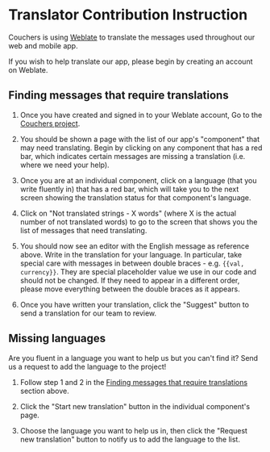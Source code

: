 # Translator Contribution Instruction

Couchers is using [Weblate](https://weblate.org/) to translate the messages used throughout our web and mobile app.

If you wish to help translate our app, please begin by creating an account on Weblate.

## Finding messages that require translations

1. Once you have created and signed in to your Weblate account, Go to the [Couchers project](https://hosted.weblate.org/projects/couchers/).

2. You should be shown a page with the list of our app's "component" that may need translating. Begin by clicking on any component that has a red bar, which indicates certain messages are missing a translation (i.e. where we need your help).

3. Once you are at an individual component, click on a language (that you write fluently in) that has a red bar, which will take you to the next screen showing the translation status for that component's language.

4. Click on "Not translated strings - X words" (where X is the actual number of not translated words) to go to the screen that shows you the list of messages that need translating.

5. You should now see an editor with the English message as reference above. Write in the translation for your language. In particular, take special care with messages in between double braces - e.g. `{{val, currency}}`. They are special placeholder value we use in our code and should
   not be changed. If they need to appear in a different order, please move everything between the double braces as it appears.

6. Once you have written your translation, click the "Suggest" button to send a translation for our team to review.

## Missing languages

Are you fluent in a language you want to help us but you can't find it? Send us a request to add the language to the project!

1. Follow step 1 and 2 in the [Finding messages that require translations](#finding-messages-that-require-translation) section above.

2. Click the "Start new translation" button in the individual component's page.

3. Choose the language you want to help us in, then click the "Request new translation" button to notify us to add the language to the list.

